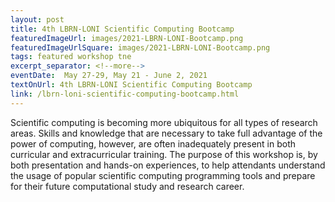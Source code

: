 ```yaml
---
layout: post
title: 4th LBRN-LONI Scientific Computing Bootcamp
featuredImageUrl: images/2021-LBRN-LONI-Bootcamp.png
featuredImageUrlSquare: images/2021-LBRN-LONI-Bootcamp.png
tags: featured workshop tne
excerpt_separator: <!--more-->
eventDate:  May 27-29, May 21 - June 2, 2021
textOnUrl: 4th LBRN-LONI Scientific Computing Bootcamp
link: /lbrn-loni-scientific-computing-bootcamp.html
---
```

<p>Scientific computing is becoming more ubiquitous for all types of research areas. Skills and knowledge that are necessary to take full advantage of the power of computing, however, are often inadequately present in both curricular and extracurricular training. The purpose of this workshop is, by both presentation and hands-on experiences, to help attendants understand the usage of popular scientific computing programming tools and prepare for their future computational study and research career.
</p>
